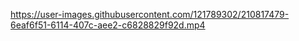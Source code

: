 

https://user-images.githubusercontent.com/121789302/210817479-6eaf6f51-6114-407c-aee2-c6828829f92d.mp4

